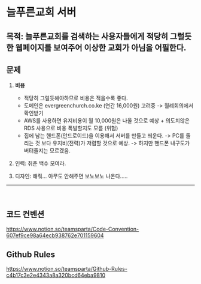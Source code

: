 # 늘푸른교회 서버

## 목적: 늘푸른교회를 검색하는 사용자들에게 적당히 그럴듯한 웹페이지를 보여주어 이상한 교회가 아님을 어필한다.

## 문제
1. **비용**
   - 적당히 그럴듯해야하므로 비용은 적을수록 좋다.
   - 도메인은 evergreenchurch.co.ke (연간 16,000원) 고려중 -> 월례회의에서 확인받기
   - AWS를 사용하면 유지비용이 월 10,000원은 나올 것으로 예상 + 의도치않은 RDS 사용으로 비용 폭발할지도 모름 (위험)
   - 집에 남는 핸드폰(안드로이드)을 이용해서 서버를 만들고 띄운다. -> PC를 돌리는 것 보다 유지비(전력)가 저렴할 것으로 예상. -> 하지만 핸드폰 내구도가 버텨줄지는 모르겠음.
     
2. 인력: 취준 백수 모여라.

3. 디자인: 해줘... 아무도 안해주면 보노보노 나온다.....

---
<br>

## 코드 컨벤션
https://www.notion.so/teamsparta/Code-Convention-607ef9ce98a64ecb938762e701159604

## Github Rules
https://www.notion.so/teamsparta/Github-Rules-c4b17c3e2e4343a8a320bcd64eba9810
